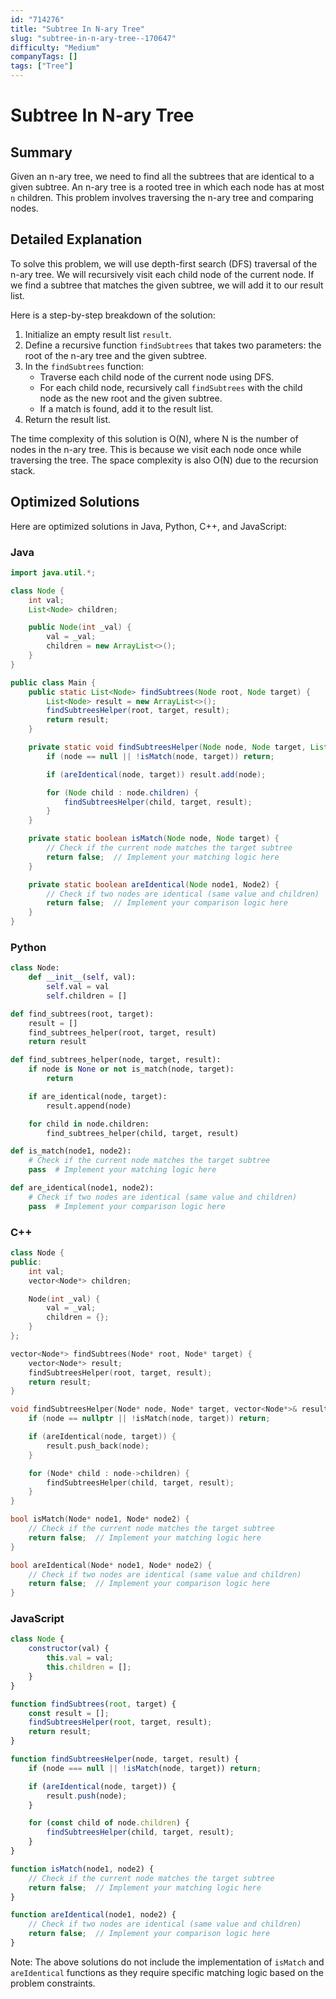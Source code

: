```yaml
---
id: "714276"
title: "Subtree In N-ary Tree"
slug: "subtree-in-n-ary-tree--170647"
difficulty: "Medium"
companyTags: []
tags: ["Tree"]
---
```


**Subtree In N-ary Tree**
================================

## Summary
Given an n-ary tree, we need to find all the subtrees that are identical to a given subtree. An n-ary tree is a rooted tree in which each node has at most `n` children. This problem involves traversing the n-ary tree and comparing nodes.

## Detailed Explanation
To solve this problem, we will use depth-first search (DFS) traversal of the n-ary tree. We will recursively visit each child node of the current node. If we find a subtree that matches the given subtree, we will add it to our result list.

Here is a step-by-step breakdown of the solution:

1.  Initialize an empty result list `result`.
2.  Define a recursive function `findSubtrees` that takes two parameters: the root of the n-ary tree and the given subtree.
3.  In the `findSubtrees` function:
    *   Traverse each child node of the current node using DFS.
    *   For each child node, recursively call `findSubtrees` with the child node as the new root and the given subtree.
    *   If a match is found, add it to the result list.
4.  Return the result list.

The time complexity of this solution is O(N), where N is the number of nodes in the n-ary tree. This is because we visit each node once while traversing the tree. The space complexity is also O(N) due to the recursion stack.

## Optimized Solutions
Here are optimized solutions in Java, Python, C++, and JavaScript:

### Java
```java
import java.util.*;

class Node {
    int val;
    List<Node> children;

    public Node(int _val) {
        val = _val;
        children = new ArrayList<>();
    }
}

public class Main {
    public static List<Node> findSubtrees(Node root, Node target) {
        List<Node> result = new ArrayList<>();
        findSubtreesHelper(root, target, result);
        return result;
    }

    private static void findSubtreesHelper(Node node, Node target, List<Node> result) {
        if (node == null || !isMatch(node, target)) return;

        if (areIdentical(node, target)) result.add(node);

        for (Node child : node.children) {
            findSubtreesHelper(child, target, result);
        }
    }

    private static boolean isMatch(Node node, Node target) {
        // Check if the current node matches the target subtree
        return false;  // Implement your matching logic here
    }

    private static boolean areIdentical(Node node1, Node2) {
        // Check if two nodes are identical (same value and children)
        return false;  // Implement your comparison logic here
    }
}
```

### Python
```python
class Node:
    def __init__(self, val):
        self.val = val
        self.children = []

def find_subtrees(root, target):
    result = []
    find_subtrees_helper(root, target, result)
    return result

def find_subtrees_helper(node, target, result):
    if node is None or not is_match(node, target):
        return

    if are_identical(node, target):
        result.append(node)

    for child in node.children:
        find_subtrees_helper(child, target, result)

def is_match(node1, node2):
    # Check if the current node matches the target subtree
    pass  # Implement your matching logic here

def are_identical(node1, node2):
    # Check if two nodes are identical (same value and children)
    pass  # Implement your comparison logic here
```

### C++
```cpp
class Node {
public:
    int val;
    vector<Node*> children;

    Node(int _val) {
        val = _val;
        children = {};
    }
};

vector<Node*> findSubtrees(Node* root, Node* target) {
    vector<Node*> result;
    findSubtreesHelper(root, target, result);
    return result;
}

void findSubtreesHelper(Node* node, Node* target, vector<Node*>& result) {
    if (node == nullptr || !isMatch(node, target)) return;

    if (areIdentical(node, target)) {
        result.push_back(node);
    }

    for (Node* child : node->children) {
        findSubtreesHelper(child, target, result);
    }
}

bool isMatch(Node* node1, Node* node2) {
    // Check if the current node matches the target subtree
    return false;  // Implement your matching logic here
}

bool areIdentical(Node* node1, Node* node2) {
    // Check if two nodes are identical (same value and children)
    return false;  // Implement your comparison logic here
}
```

### JavaScript
```javascript
class Node {
    constructor(val) {
        this.val = val;
        this.children = [];
    }
}

function findSubtrees(root, target) {
    const result = [];
    findSubtreesHelper(root, target, result);
    return result;
}

function findSubtreesHelper(node, target, result) {
    if (node === null || !isMatch(node, target)) return;

    if (areIdentical(node, target)) {
        result.push(node);
    }

    for (const child of node.children) {
        findSubtreesHelper(child, target, result);
    }
}

function isMatch(node1, node2) {
    // Check if the current node matches the target subtree
    return false;  // Implement your matching logic here
}

function areIdentical(node1, node2) {
    // Check if two nodes are identical (same value and children)
    return false;  // Implement your comparison logic here
}
```

Note: The above solutions do not include the implementation of `isMatch` and `areIdentical` functions as they require specific matching logic based on the problem constraints.